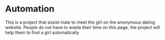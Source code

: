 # Automation
This is a project that assist male to meet the girl on the anonymous dating website.
People do not have to waste their time on this page, the project will help them to find a girl automatically
